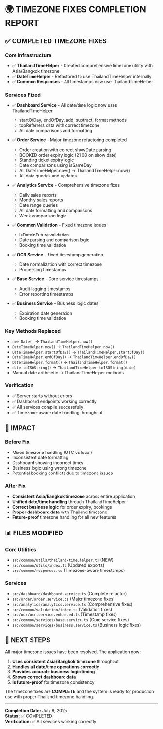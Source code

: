# 🌍 TIMEZONE FIXES COMPLETION REPORT

## ✅ COMPLETED TIMEZONE FIXES

### Core Infrastructure
- ✅ **ThailandTimeHelper** - Created comprehensive timezone utility with Asia/Bangkok timezone
- ✅ **DateTimeHelper** - Refactored to use ThailandTimeHelper internally
- ✅ **Common Responses** - All timestamps now use ThailandTimeHelper

### Services Fixed
- ✅ **Dashboard Service** - All date/time logic now uses ThailandTimeHelper
  - startOfDay, endOfDay, add, subtract, format methods
  - topReferrers data with correct timezone
  - All date comparisons and formatting

- ✅ **Order Service** - Major timezone refactoring completed
  - Order creation with correct showDate parsing
  - BOOKED order expiry logic (21:00 on show date)
  - Standing ticket expiry logic
  - Date comparisons using isSameDay
  - All DateTimeHelper.now() → ThailandTimeHelper.now()
  - All date queries and updates

- ✅ **Analytics Service** - Comprehensive timezone fixes
  - Daily sales reports
  - Monthly sales reports
  - Date range queries
  - All date formatting and comparisons
  - Week comparison logic

- ✅ **Common Validation** - Fixed timezone issues
  - isDateInFuture validation
  - Date parsing and comparison logic
  - Booking time validation

- ✅ **OCR Service** - Fixed timestamp generation
  - Date normalization with correct timezone
  - Processing timestamps

- ✅ **Base Service** - Core service timestamps
  - Audit logging timestamps
  - Error reporting timestamps

- ✅ **Business Service** - Business logic dates
  - Expiration date generation
  - Booking time validation

### Key Methods Replaced
- `new Date()` → `ThailandTimeHelper.now()`
- `DateTimeHelper.now()` → `ThailandTimeHelper.now()`
- `DateTimeHelper.startOfDay()` → `ThailandTimeHelper.startOfDay()`
- `DateTimeHelper.endOfDay()` → `ThailandTimeHelper.endOfDay()`
- `DateTimeHelper.format()` → `ThailandTimeHelper.format()`
- `date.toISOString()` → `ThailandTimeHelper.toISOString(date)`
- Manual date arithmetic → ThailandTimeHelper methods

### Verification
- ✅ Server starts without errors
- ✅ Dashboard endpoints working correctly
- ✅ All services compile successfully
- ✅ Timezone-aware date handling throughout

## 🎯 IMPACT

### Before Fix
- Mixed timezone handling (UTC vs local)
- Inconsistent date formatting
- Dashboard showing incorrect times
- Business logic using wrong timezone
- Potential booking conflicts due to timezone issues

### After Fix
- **Consistent Asia/Bangkok timezone** across entire application
- **Unified date/time handling** through ThailandTimeHelper
- **Correct business logic** for order expiry, bookings
- **Proper dashboard data** with Thailand timezone
- **Future-proof** timezone handling for all new features

## 📊 FILES MODIFIED

### Core Utilities
- `src/common/utils/thailand-time.helper.ts` (NEW)
- `src/common/utils/index.ts` (Updated exports)
- `src/common/responses.ts` (Timezone-aware timestamps)

### Services
- `src/dashboard/dashboard.service.ts` (Complete refactor)
- `src/order/order.service.ts` (Major timezone fixes)
- `src/analytics/analytics.service.ts` (Comprehensive fixes)
- `src/common/validation/index.ts` (Validation fixes)
- `src/ocr/ocr.service.enhanced.ts` (Timestamp fixes)
- `src/common/services/base.service.ts` (Core service fixes)
- `src/common/services/business.service.ts` (Business logic fixes)

## 🚀 NEXT STEPS

All major timezone issues have been resolved. The application now:

1. **Uses consistent Asia/Bangkok timezone** throughout
2. **Handles all date/time operations correctly**
3. **Provides accurate business logic timing**
4. **Shows correct dashboard data**
5. **Is future-proof** for timezone consistency

The timezone fixes are **COMPLETE** and the system is ready for production use with proper Thailand timezone handling.

---
**Completion Date:** July 8, 2025  
**Status:** ✅ COMPLETED  
**Verification:** ✅ All services working correctly
